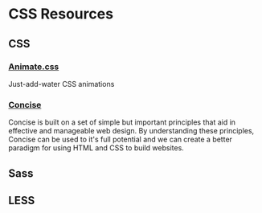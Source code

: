 # CSS Resources


## CSS


### [Animate.css](http://daneden.github.io/animate.css/) 

Just-add-water CSS animations 


### [Concise](http://concisecss.com/)

Concise is built on a set of simple but important principles that aid in effective and manageable web design. By understanding these principles, Concise can be used to it's full potential and we can create a better paradigm for using HTML and CSS to build websites.


## Sass

## LESS
